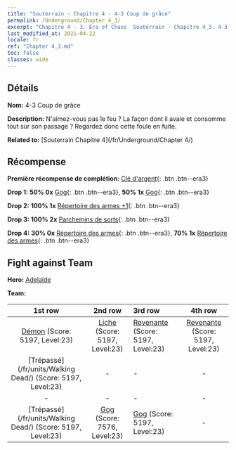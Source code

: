 ```yaml
---
title: "Souterrain - Chapitre 4 - 4-3 Coup de grâce"
permalink: /Underground/Chapter 4_3/
excerpt: "Chapitre 4 - 3. Era of Chaos  Souterrain - Chapitre 4_3. 4-3 Coup de grâce"
last_modified_at: 2021-04-22
locale: fr
ref: "Chapter 4_3.md"
toc: false
classes: wide
---
```


## Détails

 **Nom:** 4-3 Coup de grâce

 **Description:** N'aimez-vous pas le feu ? La façon dont il avale et consomme tout sur son passage ? Regardez donc cette foule en fuite.

 **Related to:** [Souterrain Chapitre 4](/fr/Underground/Chapter 4/)

## Récompense

 **Première récompense de complétion:** [Clé d'argent](/ItemsFR/con_693/){: .btn .btn--era3}

 **Drop 1:** **50% 0x** [Gog](/ItemsFR/unt_227/){: .btn .btn--era3}, **50% 1x** [Gog](/ItemsFR/unt_227/){: .btn .btn--era3}

 **Drop 2:** **100% 1x** [Répertoire des armes +1](/ItemsFR/mat_25/){: .btn .btn--era3}

 **Drop 3:** **100% 2x** [Parchemins de sorts](/ItemsFR/con_694/){: .btn .btn--era3}

 **Drop 4:** **30% 0x** [Répertoire des armes](/ItemsFR/mat_18/){: .btn .btn--era3}, **70% 1x** [Répertoire des armes](/ItemsFR/mat_18/){: .btn .btn--era3}


## Fight against Team
 **Hero:** [Adelaïde](/fr/heroes/Adelaide/)

 **Team:**


  | 1st row | 2nd row | 3rd row | 4th row |
  |:----:|:----:|:----|:----:|
  | [Démon](/fr/units/Demon/) (Score: 5197, Level:23)  | [Liche](/fr/units/Lich/) (Score: 5197, Level:23)  | [Revenante](/fr/units/Wight/) (Score: 5197, Level:23)  | [Revenante](/fr/units/Wight/) (Score: 5197, Level:23)  |
  | [Trépassé](/fr/units/Walking Dead/) (Score: 5197, Level:23)  | - | - | - |
  | - | - | - | - |
  | [Trépassé](/fr/units/Walking Dead/) (Score: 5197, Level:23)  | [Gog](/fr/units/Gog/) (Score: 7576, Level:23)  | [Gog](/fr/units/Gog/) (Score: 5197, Level:23)  | - |


